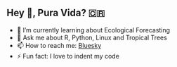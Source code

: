 ## Hey 👋, Pura Vida? 🇨🇷 

- 🌱 I’m currently learning about Ecological Forecasting 
- 💬 Ask me about R, Python, Linux and Tropical Trees  
- 📫 How to reach me: [Bluesky](https://bsky.app/profile/ecamo19.bsky.social)
- ⚡ Fun fact: I love to indent my code

